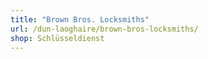 ```yaml
---
title: "Brown Bros. Locksmiths"
url: /dun-laoghaire/brown-bros-locksmiths/
shop: Schlüsseldienst
---
```

